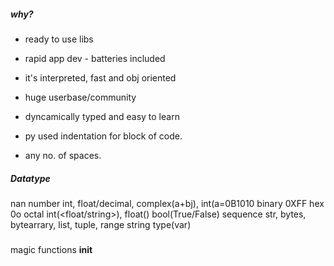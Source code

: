 ##### why?
- ready to use libs
- rapid app dev - batteries included
- it's interpreted, fast and obj oriented
- huge userbase/community 
- dyncamically typed and easy to learn


 - py used indentation for block of code.
 - any no. of spaces.
 

 ##### Datatype
 nan
 number int, float/decimal, complex(a+bj), int(a=0B1010 binary 0XFF hex 0o  octal
        int(<float/string>), float(<string>)
 bool(True/False)
 sequence str, bytes, bytearrary, list, tuple, range
 string
type(var)



#####
magic functions
__init__